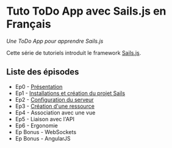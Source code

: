 # Tuto ToDo App avec Sails.js en Français

*Une ToDo App pour apprendre Sails.js*

Cette série de tutoriels introduit le framework 
[Sails.js](http://sailsjs.org/#!/).

## Liste des épisodes

* Ep0 - [Présentation](https://github.com/SailsToDoAppTutorial/Francais/blob/master/Ep0#Épisode-0-présentation)
* Ep1 - [Installations et création du projet Sails](https://github.com/SailsToDoAppTutorial/Francais/blob/master/Ep1#Épisode-1-installations-et-création-du-projet-sails)
* Ep2 - [Configuration du serveur](https://github.com/SailsToDoAppTutorial/Francais/blob/master/Ep2#Épisode-2-configuration-du-serveur)
* Ep3 - [Création d'une ressource](https://github.com/SailsToDoAppTutorial/Francais/blob/master/Ep3#Épisode-3-création-d-une-ressource)
* Ep4 - Association avec une vue
* Ep5 - Liaison avec l'API
* Ep6 - Ergonomie
* Ep Bonus - WebSockets
* Ep Bonus - AngularJS
